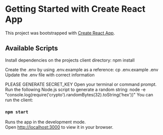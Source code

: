 # Getting Started with Create React App

This project was bootstrapped with [Create React App](https://github.com/facebook/create-react-app).

## Available Scripts
Install dependencies on the projects client directory: npm install

Create the .env by using .env.example as a reference: cp .env.example .env Update the .env file with correct information

PLEASE GENERATE SECRET_KEY
Open your terminal or command prompt.
Run the following Node.js script to generate a random string:
node -e "console.log(require('crypto').randomBytes(32).toString('hex'))"
You can run the client:
### `npm start`

Runs the app in the development mode.\
Open [http://localhost:3000](http://localhost:3000) to view it in your browser.
